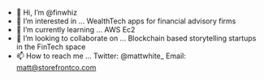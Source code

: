 - 👋 Hi, I’m @finwhiz
- 👀 I’m interested in ...
    WealthTech apps for financial advisory firms
- 🌱 I’m currently learning ...
    AWS Ec2
- 💞️ I’m looking to collaborate on ...
    Blockchain based storytelling startups in the FinTech space
- 📫 How to reach me ...
    Twitter: @mattwhite_
    Email: matt@storefrontco.com
    

<!---
finwhiz/finwhiz is a ✨ special ✨ repository because its `README.md` (this file) appears on your GitHub profile.
You can click the Preview link to take a look at your changes.
--->

